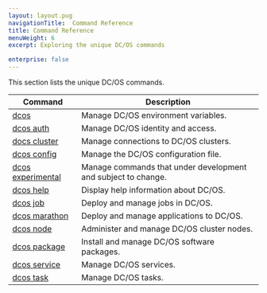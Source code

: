 ```yaml
---
layout: layout.pug
navigationTitle:  Command Reference
title: Command Reference
menuWeight: 6
excerpt: Exploring the unique DC/OS commands

enterprise: false
---
```



This section lists the unique DC/OS commands.

| Command | Description |
|---------|-------------|
| [dcos](/1.11/cli/command-reference/dcos-auth/)   | Manage DC/OS environment variables. |
| [dcos auth](/1.11/cli/command-reference/dcos-auth/)   |  Manage DC/OS identity and access. |
| [docs cluster](/1.11/cli/command-reference/dcos-cluster/) |  Manage connections to DC/OS clusters. |
| [dcos config](/1.11/cli/command-reference/dcos-config/) |  Manage the DC/OS configuration file. |
| [dcos experimental](/1.11/cli/command-reference/dcos-experimental/) | Manage commands that under development and subject to change. |
| [dcos help](/1.11/cli/command-reference/dcos-help/)    | Display help information about DC/OS.  |
| [dcos job](/1.11/cli/command-reference/dcos-job/)    | Deploy and manage jobs in DC/OS.  |
| [dcos marathon](/1.11/cli/command-reference/dcos-marathon/)  |  Deploy and manage applications to DC/OS.  |
| [dcos node](/1.11/cli/command-reference/dcos-node/)   |  Administer and manage DC/OS cluster nodes.  |
| [dcos package](/1.11/cli/command-reference/dcos-package/) | Install and manage DC/OS software packages. |
| [dcos service](/1.11/cli/command-reference/dcos-service/)  |  Manage DC/OS services.  |
| [dcos task](/1.11/cli/command-reference/dcos-task/)  |  Manage DC/OS tasks.  |
